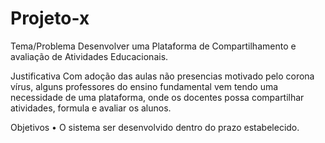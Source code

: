 # Projeto-x

Tema/Problema
Desenvolver uma Plataforma de Compartilhamento e avaliação de Atividades Educacionais.

Justificativa
Com adoção das aulas não presencias motivado pelo corona vírus, alguns professores do ensino fundamental vem tendo uma necessidade de uma plataforma, onde os docentes possa compartilhar atividades, formula e avaliar os alunos.

Objetivos
    • O sistema ser desenvolvido dentro do prazo estabelecido.

